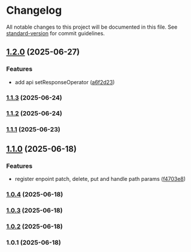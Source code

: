 # Changelog

All notable changes to this project will be documented in this file. See [standard-version](https://github.com/conventional-changelog/standard-version) for commit guidelines.

## [1.2.0](https://github.com/lamlib/data-sync/compare/v1.1.3...v1.2.0) (2025-06-27)


### Features

* add api setResponseOperator ([a6f2d23](https://github.com/lamlib/data-sync/commit/a6f2d23d6a8b4854245aecb39ca1e4c239d93d76))

### [1.1.3](https://github.com/lamlib/data-sync/compare/v1.1.2...v1.1.3) (2025-06-24)

### [1.1.2](https://github.com/lamlib/data-sync/compare/v1.1.1...v1.1.2) (2025-06-24)

### [1.1.1](https://github.com/lamlib/data-sync/compare/v1.1.0...v1.1.1) (2025-06-23)

## [1.1.0](https://github.com/lamlib/data-sync/compare/v1.0.4...v1.1.0) (2025-06-18)


### Features

* register enpoint patch, delete, put and handle path params ([f4703e8](https://github.com/lamlib/data-sync/commit/f4703e8f8c48ef99f2b7d50cecdbe07f42d0723d))

### [1.0.4](https://github.com/lamlib/data-sync/compare/v1.0.3...v1.0.4) (2025-06-18)

### [1.0.3](https://github.com/lamlib/data-sync/compare/v1.0.2...v1.0.3) (2025-06-18)

### [1.0.2](https://github.com/lamlib/data-sync/compare/v1.0.1...v1.0.2) (2025-06-18)

### 1.0.1 (2025-06-18)

